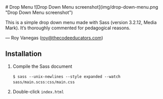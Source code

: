 <meta charset="utf-8">
# Drop Menu
![Drop Down Menu screenshot](img/drop-down-menu.png "Drop Down Menu screenshot")

This is a simple drop down menu made with Sass (version 3.2.12, Media Mark). It’s thoroughly commented for pedagogical reasons.

— Roy Vanegas (roy@thecodeeducators.com)

## Installation
1. Compile the Sass document

     `$ sass --unix-newlines --style expanded --watch sass/main.scss:css/main.css`

2. Double-click `index.html`
